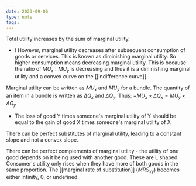 ```yaml
---
date: 2023-09-06
type: note
tags: 
---
```


Total utility increases by the sum of marginal utility.
- ! However, marginal utility decreases after subsequent consumption of goods or services. This is known as diminishing marginal utility. So higher consumption means decreasing marginal utility. This is because the ratio of $MU_{x}:MU_{y}$ is decreasing and thus it is a diminishing marginal utility and a convex curve on the [[indifference curve]].

Marginal utility can be written as $MU_{x}$ and $MU_{y}$ for a bundle. The quantity of an item in a bundle is written as $\Delta Q_{x}$ and $\Delta Q_{y}$. Thus: $-MU_{x} \times \Delta Q_{x} = MU_{y}\times\Delta Q_{y}$
- The loss of good Y times someone's marginal utility of Y should be equal to the gain of good X times someone's marginal utility of X

There can be perfect substitutes of marginal utility, leading to a constant slope and not a convex slope.

There can be perfect complements of marginal utility - the utility of one good depends on it being used with another good. These are L shaped. Consumer's utility only rises when they have more of both goods in the same proportion. The [[marginal rate of substitution]] ($MRS_{xy}$) becomes either infinity, 0, or undefined.
